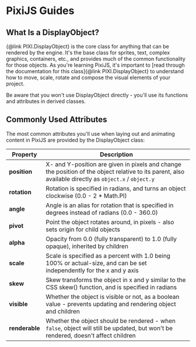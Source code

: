 # PixiJS Guides
## What Is a DisplayObject?

{@link PIXI.DisplayObject} is the core class for anything that can be rendered by the engine.  It's the base class for sprites, text, complex graphics, containers, etc., and provides much of the common functionality for those objects.  As you're learning PixiJS, it's important to [read through the documentation for this class]{@link PIXI.DisplayObject} to understand how to move, scale, rotate and compose the visual elements of your project.

Be aware that you won't use DisplayObject directly - you'll use its functions and attributes in derived classes.

## Commonly Used Attributes

The most common attributes you'll use when laying out and animating content in PixiJS are provided by the DisplayObject class:

| Property | Description |
| --- | --- |
| **position** | X- and Y-position are given in pixels and change the position of the object relative to its parent, also available directly as `object.x` / `object.y` |
| **rotation** | Rotation is specified in radians, and turns an object clockwise (0.0 - 2 * Math.PI) |
| **angle** | Angle is an alias for rotation that is specified in degrees instead of radians (0.0 - 360.0) |
| **pivot** | Point the object rotates around, in pixels - also sets origin for child objects |
| **alpha** | Opacity from 0.0 (fully transparent) to 1.0 (fully opaque), inherited by children |
| **scale** | Scale is specified as a percent with 1.0 being 100% or actual-size, and can be set independently for the x and y axis |
| **skew** | Skew transforms the object in x and y similar to the CSS skew() function, and is specified in radians |
| **visible** | Whether the object is visible or not, as a boolean value - prevents updating and rendering object and children |
| **renderable** | Whether the object should be rendered - when `false`, object will still be updated, but won't be rendered, doesn't affect children |
